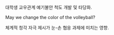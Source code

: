 대학생 교우관계 예기불안 척도 개발 및 타당화.

May we change the color of the volleyball?

체계적 청각 자극 제시가 눈-손 협응 과제에 미치는 영향.
